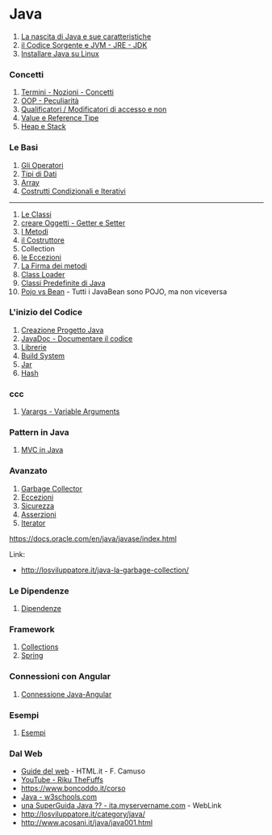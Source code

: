 # Java

1. [La nascita di Java e sue caratteristiche](./Intro/Nascita_di_Java.md)
1. [il Codice Sorgente e JVM - JRE - JDK](./Intro/Codice_Sorgente_e_JVM.md)
1. [Installare Java su Linux](./Intro/Installare_Java.md)

### Concetti
1. [Termini - Nozioni - Concetti](./Concetti/Termini_Nozioni_Concetti.md)
1. [OOP - Peculiarità](./../OOP/ReadMe.md)
1. [Qualificatori / Modificatori di accesso e non](./Concetti/Qualificatori.md)
1. [Value e Reference Tipe](./Concetti/Value_e_Reference_Tipe.md)
1. [Heap e Stack](./Concetti/Heap_e_Stack.md)

### Le Basi
1. [Gli Operatori](./Basi/Operatori.md)
1. [Tipi di Dati](./Basi/Tipi_di_Dati.md)
1. [Array](./Basi/Array.md)
1. [Costrutti Condizionali e Iterativi](./Basi/CostruttiCondizionaliIterativi.md)
------
1. [Le Classi](./Classi/Classi.md)
1. [creare Oggetti - Getter e Setter](./Classi/Oggetti.md)
1. [I Metodi](./Classi/Metodi.md)
1. [il Costruttore](./Classi/Costruttore.md)
1. Collection
1. [le Eccezioni](./Classi/Eccezioni.md)
1. [La Firma dei metodi](./../OOP/La_Firma.md)
1. [Class Loader](./Classi/Class_Loader.md)
1. [Classi Predefinite di Java](./Classi/ClassiPredefinite.md)
1. [Pojo vs Bean](./PojoVsBean.md) - Tutti i JavaBean sono POJO, ma non viceversa

### L'inizio del Codice
1. [Creazione Progetto Java](./Creazione_Progetto_Java.md)
1. [JavaDoc - Documentare il codice](./Concetti/JavaDoc.md)
1. [Librerie](./Concetti/Librerie.md)
1. [Build System](./Intro/Build_System.md)
1. [Jar](./jar.md)
1. [Hash](./Hash.md)

### ccc
1. [Varargs - Variable Arguments](Varargs-Variable_Arguments.md)

### Pattern in Java
1. [MVC in Java](./Pattern/MVC_in_Java.md)

### Avanzato

1. [Garbage Collector](./../Java/Avanzato/Garbage_Collector.md)
1. [Eccezioni](./Eccezioni.md)
8. [Sicurezza](./../Java/Avanzato/Sicurezza.md)
1. [Asserzioni](./Avanzato/Asserzioni.md)
1. [Iterator](./Avanzato/Iterator.md)

https://docs.oracle.com/en/java/javase/index.html  

Link:
- http://losviluppatore.it/java-la-garbage-collection/

### Le Dipendenze
1. [Dipendenze](./Dipendenze/Dipendenze.md)

### Framework
1. [Collections](./Framework/Collections.md)
1. [Spring](./Framework/Spring.md)

### Connessioni con Angular
1. [Connessione Java-Angular](./Connessione_Java_Angular.md)

### Esempi
1. [Esempi](./Esempi/Esempi.md)

### Dal Web
- [Guide del web](./dal_web.md) - HTML.it - F. Camuso
- [YouTube - Riku TheFuffs](https://www.youtube.com/playlist?list=PLDv0BhS-vEuut7R-jd9SX9LY1nxaZhmym) 
- https://www.boncoddo.it/corso
- [Java - w3schools.com](https://www.w3schools.com/java/default.asp)
- [una SuperGuida Java ?? - ita.myservername.com](https://ita.myservername.com/java-tutorial-beginners) - WebLink
- http://losviluppatore.it/category/java/
- http://www.acosani.it/java/java001.html